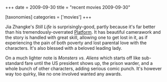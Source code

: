 +++
date = 2009-09-30
title = "recent movies 2009-09-30"

[taxonomies]
categories = ['movies']
+++

Jia Zhangke\'s *Still Life* is surprisingly-good, partly because it\'s
far better than his tremendously-overrated [Platform]. It has beautiful
camerawork and the story is handled with great skill, allowing one to
get lost in it, as if experiencing the pain of both poverty and lost
parental love with the characters. It\'s also blessed with a beloved
leading lady.

On a much lighter note is *Monsters vs. Aliens* which starts off like
sub-standard fare until the US president shows up, the prison warder,
and a whole bunch of other characters, adding serious comic punch. It\'s
however way too quirky, like no one involved wanted any awards.

  [Platform]: http://movies.tshepang.net/recent-ex-anticipated-movies
